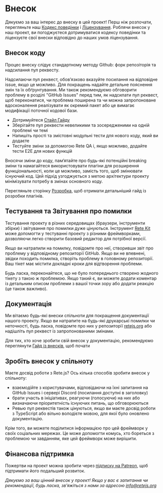 # Внесок

Дякуємо за ваш інтерес до внеску в цей проект! Перш ніж розпочати, перегляньте наш [Кодекс поведінки](./code-of-conduct) і [Ліцензування](./licensing). Роблячи внесок у наш проект, ви погоджуєтеся дотримуватися кодексу поведінки та ліцензуєте свої внески відповідно до наших умов ліцензування.

## Внесок коду

Процес внеску слідує стандартному методу Github: форк репозіторія та надсилання пул реквесту.

Надсилаючи пул реквест, обов’язково вказуйте посилання на відповідне issue, якщо це можливо. Для покращень надайте детальне пояснення змін та їх обґрунтування. Ми також рекомендуємо обговорити проблему в розділі "GitHub Issues" перед тим, як надсилати пул реквест, щоб переконатися, чи проблема поширена та чи можна запропоноване вдосконалення реалізувати як окремий пакет або це вимагає модифікації поточної кодової бази.

- Дотримуйтеся [Стайл Гайду](./development/#style-guide)
- Зберігайте пул реквести невеликими та зосередженими на одній проблемі чи темі
- Напишіть прості та змістовні модульні тести для нового коду, який ви додаєте
- Тестуйте зміни за допомогою Rete QA і, якщо можливо, додайте тести E2E для нових функцій

Вносячи зміни до коду, пам’ятайте про будь-які потенційні breaking зміни та намагайтеся використовувати плагіни для розширення функціональності, коли це можливо, замість того, щоб змінювати існуючий код. Цей підхід узгоджується з метою архітектури проекту мінімізувати потребу в змінах основного коду.

Перегляньте сторінку [Розробка](./development), щоб отримати детальніший гайд із розробки плагінів.

## Тестування та Звітування про помилки

Тестування проекту в різних середовищах (браузери, інструменти збірки) і звітування про помилки дуже цінуються. Інструмент [Rete Kit](./development/#rete-kit) може допомогти у тестуванні проекту з різними фреймворками, дозволяючи легко створити базовий редактор для потрібної версії.

Якщо ви натрапили на помилку, повідомте про неї, створивши звіт про проблему у відповідному репозиторії GitHub. Якщо ви не впевнені, звідки походить помилка, створіть проблему в головному репозиторії. Ваш тікет має містити докладні кроки для відтворення проблеми.

Будь ласка, переконайтеся, що не було попереднього створено жодного тікету з такою ж проблемою. Якщо такий є, ви можете додати коментар із детальним описом проблеми з вашої точки зору або додати реакцію (це також важливо).

## Документація

Ми вітаємо будь-які внески спільноти для покращення документації нашого проекту. Якщо ви натрапите на будь-які друкарські помилки чи неточності, будь ласка, повідомте про них у репозиторії [retejs.org](https://github.com/retejs/retejs.org) або надішліть пул реквест із запропонованими змінами.

Для тих, хто хоче зробити свій внесок у документацію, рекомендуємо переглянути [Гайд із внесків](https://github.com/retejs/retejs.org/blob/main/CONTRIBUTION.md), щоб почати

## Зробіть внесок у спільноту

Маєте досвід роботи з Rete.js? Ось кілька способів зробити внесок у спільноту:

- взаємодійте з користувачами, відповідаючи на їхні запитання на GitHub Issues і сервері Discord (посилання доступні в заголовку)
- брати участь в ініціативах, реагуючи (голосуючи) на них або визначаючи пріоритетність існуючих питань, що обговорюються
- Ревью пул реквестів також цінуються, якщо ви маєте досвід роботи з TypeScript або вільно володієте мовою, для якої було оновлено документацію.

Крім того, ви можете поділитися інформацією про цей фреймворк у своїх соціальних мережах. Це може допомогти комусь, хто бореться з проблемою чи завданням, яке цей фреймворк може вирішити.

## Фінансова підтримка

Пожертви на проект можна зробити через [підписку на Patreon](https://patreon.com/ni55an), щоб підтримати його подальший розвиток.

*Дякуємо за ваш цінний внесок у проект! Якщо у вас є запитання чи рекомендації, будь ласка, зв’яжіться з нами за адресою info@retejs.org*
